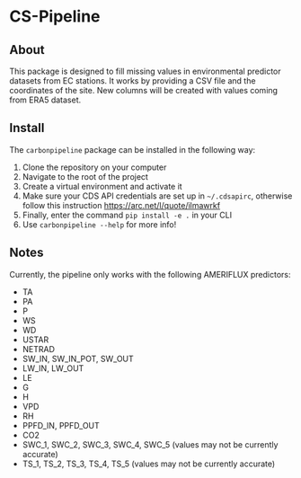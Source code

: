 # CS-Pipeline

## About
This package is designed to fill missing values in environmental predictor datasets from EC stations. It works by providing a CSV file and the coordinates of the site. New columns will be created with values coming from ERA5 dataset.

## Install
The `carbonpipeline` package can be installed in the following way:
1. Clone the repository on your computer
2. Navigate to the root of the project
3. Create a virtual environment and activate it
4. Make sure your CDS API credentials are set up in `~/.cdsapirc`, otherwise follow this instruction https://arc.net/l/quote/ilmawrkf
3. Finally, enter the command `pip install -e .` in your CLI
4. Use `carbonpipeline --help` for more info!

## Notes
Currently, the pipeline only works with the following AMERIFLUX predictors: 
- TA 
- PA 
- P 
- WS 
- WD 
- USTAR 
- NETRAD 
- SW_IN, SW_IN_POT, SW_OUT 
- LW_IN, LW_OUT 
- LE 
- G 
- H 
- VPD 
- RH
- PPFD_IN, PPFD_OUT
- CO2
- SWC_1, SWC_2, SWC_3, SWC_4, SWC_5 (values may not be currently accurate)
- TS_1, TS_2, TS_3, TS_4, TS_5 (values may not be currently accurate)